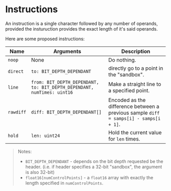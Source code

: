 # Instructions
An instruction is a single character followed by any number of operands, provided the insturuction provides the exact length of it's said operands.

 

Here are some proposed instructions:

|  Name  | Arguments | Description |
|--------|-----------|-------------|
| `noop` |   None    | Do nothing. |
| `direct` | `to: BIT_DEPTH_DEPENDANT` | directly go to a point in the "sandbox". |
| `line` | `from: BIT_DEPTH_DEPENDANT, to: BIT_DEPTH_DEPENDANT, numTimes: uint16` | Make a straight line to a specified point. |
| `rawdiff` | `diff: BIT_DEPTH_DEPENDANT[]` | Encoded as the difference between a previous sample `diff = samps[i] - samps[i + 1]`. |
| `hold` | `len: uint24` | Hold the current value for `len` times. |

> Notes:
>
> * `BIT_DEPTH_DEPENDANT` - depends on the bit depth requested be the header. (i.e. if header specifies a 32-bit "sandbox", the argument is also 32-bit)
> * `float16[numControlPoints]` - a `float16` array with exactly the length specified in `numControlPoints`.

<!-- ## `noop`
Do nothing

## `direct`
Directly go to a point in

## `line`

## `dirsine`

## `rawdiff`


## `bezcur` -->
